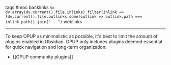 tags #moc
backlinks `$= dv.array(dv.current().file.inlinks).filter(inlink => !dv.current().file.outlinks.some(outlink => outlink.path === inlink.path)).join(" - ")`
weblinks 
___
To keep OPUP as minimalistic as possible, it's best to limit the amount of plugins enabled in Obsidian. OPUP only includes plugins deemed essential for quick navigation and long-term organization:

- [[OPUP community plugins]]
